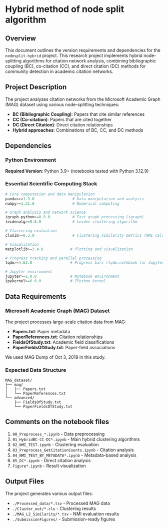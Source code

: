 # Hybrid method of node split algorithm

## Overview
This document outlines the version requirements and dependencies for the `nodesplit-hybrid` project. This research project implements hybrid node-splitting algorithms for citation network analysis, combining bibliographic coupling (BC), co-citation (CC), and direct citation (DC) methods for community detection in academic citation networks.

## Project Description
The project analyzes citation networks from the Microsoft Academic Graph (MAG) dataset using various node-splitting techniques:
- **BC (Bibliographic Coupling)**: Papers that cite similar references
- **CC (Co-citation)**: Papers that are cited together 
- **DC (Direct Citation)**: Direct citation relationships
- **Hybrid approaches**: Combinations of BC, CC, and DC methods

## Dependencies

### Python Environment
**Required Version**: Python 3.9+ (notebooks tested with Python 3.12.9)

### Essential Scientific Computing Stack
```python
# Core computation and data manipulation
pandas>=1.3.0                 # Data manipulation and analysis
numpy>=1.21.0                 # Numerical computing

# Graph analysis and network science
igraph-python>=0.9.0          # Fast graph processing (igraph)
leidenalg>=0.8.0              # Leiden clustering algorithm

# Clustering evaluation
clusim>=0.3.0                 # Clustering similarity metrics (NMI calculation)

# Visualization
matplotlib>=3.4.0            # Plotting and visualization

# Progress tracking and parallel processing
tqdm>=4.62.0                 # Progress bars (tqdm.notebook for Jupyter)

# Jupyter environment
jupyter>=1.0.0               # Notebook environment
ipykernel>=6.0.0             # IPython kernel

```

## Data Requirements

### Microsoft Academic Graph (MAG) Dataset
The project processes large-scale citation data from MAG:
- **Papers.txt**: Paper metadata
- **PaperReferences.txt**: Citation relationships  
- **FieldsOfStudy.txt**: Academic field classifications
- **PaperFieldsOfStudy.txt**: Paper-field associations

We used MAG Dump of Oct 3, 2019 in this study.

### Expected Data Structure
```
MAG_dataset/
├── mag/
│   ├── Papers.txt
│   └── PaperReferences.txt
└── advanced/
    ├── FieldsOfStudy.txt
    └── PaperFieldsOfStudy.txt
```

## Comments on the notebook files

1. `00_Preprocess_*.ipynb` - Data preprocessing
2. `01_HybridBC-CC-DC*.ipynb` - Main hybrid clustering algorithms
3. `02_NMI_TEST.ipynb` - Clustering evaluation
4. `03_Preprocess_GetCitationCounts.ipynb` - Citation analysis
5. `04_NMI_TEST_BY_METADATA*.ipynb` - Metadata-based analysis
6. `05_DC*.ipynb` - Direct citation analysis
7. `Figure*.ipynb` - Result visualization


## Output Files

The project generates various output files:
- `./Processed_data/*.tsv` - Processed MAG data
- `./Cluster_out/*.clu` - Clustering results
- `./MAG_L2_Similarity/*.tsv` - NMI evaluation results
- `./SubmissionFigures/` - Submission-ready figures
